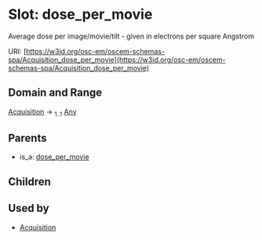 
# Slot: dose_per_movie

Average dose per image/movie/tilt - given in electrons per square Angstrom

URI: [https://w3id.org/osc-em/oscem-schemas-spa/Acquisition_dose_per_movie](https://w3id.org/osc-em/oscem-schemas-spa/Acquisition_dose_per_movie)


## Domain and Range

[Acquisition](Acquisition.md) &#8594;  <sub>1..1</sub> [Any](Any.md)

## Parents

 *  is_a: [dose_per_movie](dose_per_movie.md)

## Children


## Used by

 * [Acquisition](Acquisition.md)
